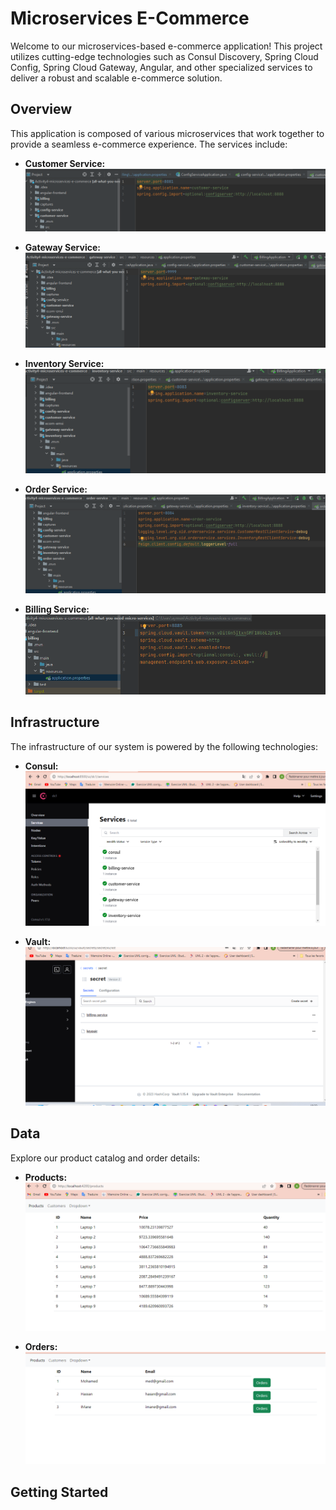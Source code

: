 # Microservices E-Commerce

Welcome to our microservices-based e-commerce application! This project utilizes cutting-edge technologies such as Consul Discovery, Spring Cloud Config, Spring Cloud Gateway, Angular, and other specialized services to deliver a robust and scalable e-commerce solution.

## Overview

This application is composed of various microservices that work together to provide a seamless e-commerce experience. The services include:

- **Customer Service:**
  ![Customer Service](captures/customer-service.png)

- **Gateway Service:**
  ![Gateway Service](captures/gateway-service.png)

- **Inventory Service:**
  ![Inventory Service](captures/inventory-service.png)

- **Order Service:**
  ![Order Service](captures/order-service.png)

- **Billing Service:**
  ![Billing Service](captures/Billing-service.png)

## Infrastructure

The infrastructure of our system is powered by the following technologies:

- **Consul:**
  ![Consul](captures/Consul.png)

- **Vault:**
  ![Vault](captures/Vault.png)

## Data

Explore our product catalog and order details:

- **Products:**
  ![Products](captures/products.png)

- **Orders:**
  ![Orders](captures/orders.png)

## Getting Started


